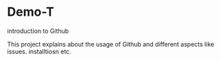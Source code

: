 # Demo-T
introduction to Github

This project explains about the usage of Github and different aspects like issues. installtiosn etc.